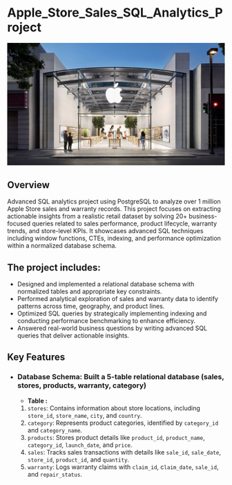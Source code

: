 # Apple_Store_Sales_SQL_Analytics_Project
![banner](https://github.com/Sifat-1/Apple_Store_Sales_SQL_Analytics_Project/blob/main/pictures/apple-store-palo-alto.jpg)

## Overview
Advanced SQL analytics project using PostgreSQL to analyze over 1 million Apple Store sales and warranty records. This project focuses on extracting actionable insights from a realistic retail dataset by solving 20+ business-focused queries related to sales performance, product lifecycle, warranty trends, and store-level KPIs. It showcases advanced SQL techniques including window functions, CTEs, indexing, and performance optimization within a normalized database schema.

## The project includes:
- Designed and implemented a relational database schema with normalized tables and appropriate key constraints.
- Performed analytical exploration of sales and warranty data to identify patterns across time, geography, and product lines.
-  Optimized SQL queries by strategically implementing indexing and conducting performance benchmarking to enhance efficiency.
-  Answered real-world business questions by writing advanced SQL queries that deliver actionable insights.

## Key Features
- ### Database Schema: Built a 5-table relational database (sales, stores, products, warranty, category)
  - **Table :**
   1. `stores`: Contains information about store locations, including `store_id`, `store_name`, `city`, and `country`.
   2. `category`: Represents product categories, identified by `category_id` and `category_name`.
   3. `products`: Stores product details like `product_id`, `product_name`, `category_id`, `launch_date`, and `price`.
   4. `sales`: Tracks sales transactions with details like `sale_id`, `sale_date`, `store_id`, `product_id`, and `quantity`.
   5. `warranty`: Logs warranty claims with `claim_id`, c`laim_date`, `sale_id`, and `repair_status`.
